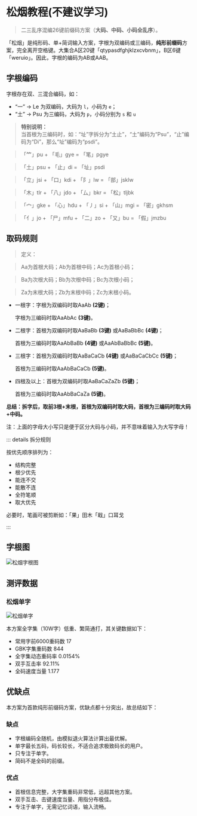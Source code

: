 # 松烟教程(**不建议学习**)

> 二三乱序混编26键前缀码方案（**大码、中码、小码全乱序**）。

「松烟」是纯形码、单+简词输入方案，字根为双编码或三编码，**纯形前缀码**方案，完全离开空格键。大集合A区20键「qtypasdfghjklzxcvbnm」，B区6键「weruio」。因此，字根的编码为AB或AAB。

## 字根编码
字根存在双、三混合编码，如：

- “一” → Le 为双编码，大码为 `l`，小码为 `e`；
- “土” → Psu 为三编码，大码为 `p`，小码分别为 `s` 和 `u`

> **特别说明：**</br>
> 当首根为三编码时，如：“址”字拆分为“土止”，“土”编码为“Psu”，“止”编码为“Di”，那么“址”编码为“psdi”。

> 「𥫗」pu + 「毛」gye = 「笔」pgye

> 「土」psu + 「止」di = 「址」psdi

> 「立」jsi + 「口」kdi + 「阝」lw = 「部」jsklw

> 「木」tlr + 「八」jdo + 「厶」bkr = 「松」tljbk

> 「宀」gke + 「心」hdu + 「丿」si + 「山」mgi = 「密」gkhsm

> 「亻」jo + 「尸」mfu + 「二」zo + 「又」bu = 「假」jmzbu


## 取码规则
> 定义：

> Aa为首根大码；Ab为首根中码；Ac为首根小码；

> Ba为次根大码；Bb为次根中码；Bc为次根小码；

> Za为末根大码；Zb为末根中码；Zc为末根小码。

- 一根字：字根为双编码时取AaAb **(2键)**；

  字根为三编码时取AaAbAc **(3键)**。

- 二根字：首根为双编码时取AaBaBb **(3键)** 或AaBaBbBc **(4键)**；

  首根为三编码时取AaAbBaBb **(4键)** 或AaAbBaBbBc **(5键)**。

- 三根字：首根为双编码时取AaBaCaCb **(4键)** 或AaBaCaCbCc **(5键)**；

  首根为三编码时取AaAbBaCaCb **(5键)**。

- 四根及以上：首根为双编码时取AaBaCaZaZb **(5键)**；

  首根为三编码时取AaAbBaCaZa **(5键)**。

**总结：拆字后，取前3根+末根，首根为双编码时取大码，首根为三编码时取大码+中码。**

注：上面的字母大小写只是便于区分大码与小码，并不意味着输入为大写字母！


::: details 拆分规则

按优先顺序排列为：
- 结构完整
- 根少优先
- 能连不交
- 能散不连
- 全符笔顺
- 取大优先

必要时，笔画可被剪断如：「果」田木「戢」口耳戈  

:::

## 字根图

![松烟字根图](/data/gen-sy.png)

## 测评数据

### 松烟单字
![松烟单字](/data/dz-sy.png)

本方案全字集（10W字）低重、繁简通打，其关键数据如下：

- 常用字前6000重码数 17
- GBK字集重码数 844
- 全字集动态重码率 0.0154%
- 双手互击率 92.11%
- 全码速度当量 1.177

## 优缺点

本方案为首款纯形前缀码方案，优缺点都十分突出，故总结如下：

### 缺点

- 字根编码全随机，由模拟退火算法计算出最优解。
- 单字最长五码，码长较长，不适合追求极致码长的用户。
- 只专注于单字。
- 简码不是全码的前缀。

### 优点

- 首根信息完整，大字集重码非常低，远超其他方案。
- 双手互击、击键速度当量、用指分布极佳。
- 专注于单字，无需记忆词语，输入流畅。